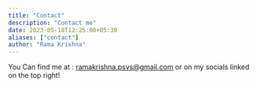 ```yaml
---
title: "Contact"
description: "Contact me"
date: 2023-05-18T12:25:00+05:30
aliases: ["contact"]
author: "Rama Krishna"
---
```


You Can find me at : ramakrishna.psvs@gmail.com 
or on my socials linked on the top right! 
